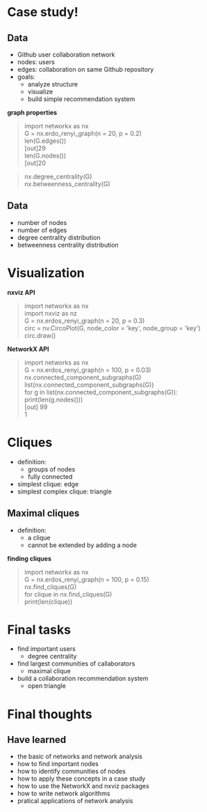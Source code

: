# Case study!
## Data
- Github user collaboration network
- nodes: users
- edges: collaboration on same Github repository
- goals:
  - analyze structure
  - visualize
  - build simple recommendation system

__graph properties__
> import networkx as nx  
> G = nx.erdo_renyi_graph(n = 20, p = 0.2)  
> len(G.edges())  
> [out]29  
> len(G.nodes())  
> [out]20

> nx.degree_centrality(G)  
> nx.betweenness_centrality(G)

## Data
- number of nodes
- number of edges
- degree centrality distribution
- betweenness centrality distribution

# Visualization
__nxviz API__
> import networkx as nx  
> import nxviz as nz  
> G = nx.erdos_renyi_graph(n = 20, p = 0.3)  
> circ = nv.CircoPlot(G, node_color = 'key', node_group = 'key')  
> circ.draw()

__NetworkX API__
> import networks as nx  
> G = nx.erdos_renyi_graph(n = 100, p = 0.03)  
> nx.connected_component_subgraphs(G)  
> list(nx.connected_component_subgraphs(G))  
> for g in list(nx.connected_component_subgraphs(G)):  
> print(len(g.nodes()))  
> [out] 99  
> 1

# Cliques
- definition:
  - groups of nodes
  - fully connected
- simplest clique: edge
- simplest complex clique: triangle

## Maximal cliques
- definition:
  - a clique
  - cannot be extended by adding a node

__finding cliques__
> import networkx as nx  
> G = nx.erdos_renyi_graph(n = 100, p = 0.15)  
> nx.find_cliques(G)  
> for clique in nx.find_cliques(G)  
> print(len(clique))

# Final tasks
- find important users
  - degree centrality
- find largest communities of callaborators
  - maximal clique
- build a collaboration recommendation system
  - open triangle

# Final thoughts
## Have learned
- the basic of networks and network analysis
- how to find important nodes
- how to identify communities of nodes
- how to apply these concepts in a case study
- how to use the NetworkX and nxviz packages
- how to write network algorithms
- pratical applications of network analysis